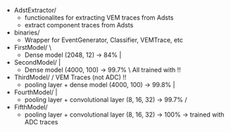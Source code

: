 * AdstExtractor/
    * functionalites for extracting VEM traces from Adsts
    * extract component traces from Adsts
* binaries/
    * Wrapper for EventGenerator, Classifier, VEMTrace, etc
* FirstModel/                                                   \
    * Dense model (2048, 12) -> 84%                             |
* SecondModel/                                                  | 
    * Dense model (4000, 100) -> 99.7%                           \  All trained with      !!
* ThirdModel/                                                    /  VEM Traces (not ADC)  !!
    * pooling layer + dense model (4000, 100) -> 99.8%          |
* FourthModel/                                                  |
    * pooling layer + convolutional layer (8, 16, 32) -> 99.7%  /
* FifthModel/
    * pooling layer + convolutional layer (8, 16, 32) -> 100%   -> trained with ADC traces